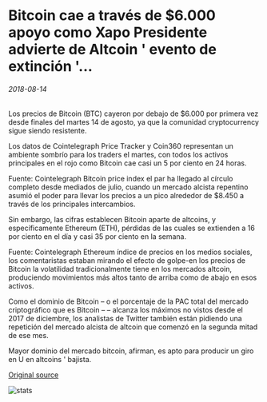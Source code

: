 # Bitcoin cae a través de $6.000 apoyo como Xapo Presidente advierte de Altcoin ' evento de extinción '...

###### 2018-08-14

Los precios de Bitcoin (BTC) cayeron por debajo de $6.000 por primera vez desde finales del martes 14 de agosto, ya que la comunidad cryptocurrency sigue siendo resistente.

Los datos de Cointelegraph Price Tracker y Coin360 representan un ambiente sombrío para los traders el martes, con todos los activos principales en el rojo como Bitcoin cae casi un 5 por ciento en 24 horas.

Fuente: Cointelegraph Bitcoin price index el par ha llegado al círculo completo desde mediados de julio, cuando un mercado alcista repentino asumió el poder para llevar los precios a un pico alrededor de $8.450 a través de los principales intercambios.

Sin embargo, las cifras establecen Bitcoin aparte de altcoins, y específicamente Ethereum (ETH), pérdidas de las cuales se extienden a 16 por ciento en el día y casi 35 por ciento en la semana.

Fuente: Cointelegraph Ethereum índice de precios en los medios sociales, los comentaristas estaban mirando el efecto de golpe-en los precios de Bitcoin la volatilidad tradicionalmente tiene en los mercados altcoin, produciendo movimientos más altos tanto de arriba como de abajo en esos activos.

Como el dominio de Bitcoin – o el porcentaje de la PAC total del mercado criptográfico que es Bitcoin – – alcanza los máximos no vistos desde el 2017 de diciembre, los analistas de Twitter también están pidiendo una repetición del mercado alcista de altcoin que comenzó en la segunda mitad de ese mes.

Mayor dominio del mercado bitcoin, afirman, es apto para producir un giro en U en altcoins ' bajista.

[Original source](https://cointelegraph.com/news/bitcoin-falls-through-6-000-support-as-xapo-president-warns-of-altcoin-extinction-event)

![stats](https://c.statcounter.com/11760860/0/a89fa40b/1/ "stats")